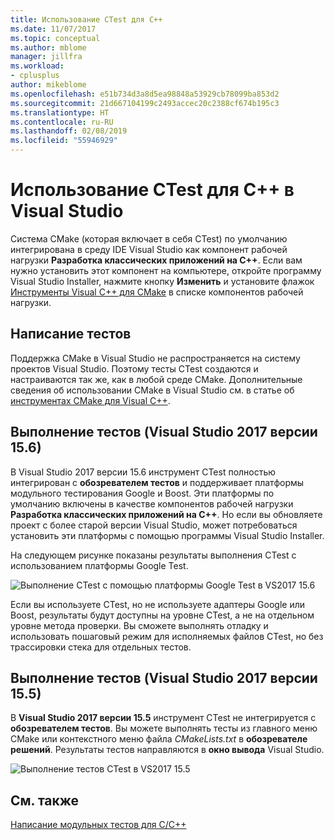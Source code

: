 ```yaml
---
title: Использование CTest для C++
ms.date: 11/07/2017
ms.topic: conceptual
ms.author: mblome
manager: jillfra
ms.workload:
- cplusplus
author: mikeblome
ms.openlocfilehash: e51b734d3a8d5ea98848a53929cb78099ba853d2
ms.sourcegitcommit: 21d667104199c2493accec20c2388cf674b195c3
ms.translationtype: HT
ms.contentlocale: ru-RU
ms.lasthandoff: 02/08/2019
ms.locfileid: "55946929"
---
```

# <a name="how-to-use-ctest-for-c-in-visual-studio"></a>Использование CTest для C++ в Visual Studio

Система CMake (которая включает в себя CTest) по умолчанию интегрирована в среду IDE Visual Studio как компонент рабочей нагрузки **Разработка классических приложений на C++**. Если вам нужно установить этот компонент на компьютере, откройте программу Visual Studio Installer, нажмите кнопку **Изменить** и установите флажок [Инструменты Visual C++ для CMake](/cpp/ide/cmake-tools-for-visual-cpp) в списке компонентов рабочей нагрузки.

## <a name="to-write-tests"></a>Написание тестов

Поддержка CMake в Visual Studio не распространяется на систему проектов Visual Studio. Поэтому тесты CTest создаются и настраиваются так же, как в любой среде CMake. Дополнительные сведения об использовании CMake в Visual Studio см. в статье об [инструментах CMake для Visual C++](/cpp/ide/cmake-tools-for-visual-cpp).

## <a name="to-run-tests-visual-studio-2017-version-156"></a>Выполнение тестов (Visual Studio 2017 версии 15.6)

В Visual Studio 2017 версии 15.6 инструмент CTest полностью интегрирован с **обозревателем тестов** и поддерживает платформы модульного тестирования Google и Boost. Эти платформы по умолчанию включены в качестве компонентов рабочей нагрузки **Разработка классических приложений на C++**. Но если вы обновляете проект с более старой версии Visual Studio, может потребоваться установить эти платформы с помощью программы Visual Studio Installer.

На следующем рисунке показаны результаты выполнения CTest с использованием платформы Google Test.

![Выполнение CTest с помощью платформы Google Test в VS2017 15.6](media/ctest-test-explorer.png)

Если вы используете CTest, но не используете адаптеры Google или Boost, результаты будут доступны на уровне CTest, а не на отдельном уровне метода проверки. Вы сможете выполнять отладку и использовать пошаговый режим для исполняемых файлов CTest, но без трассировки стека для отдельных тестов.

## <a name="to-run-tests-visual-studio-2017-version-155"></a>Выполнение тестов (Visual Studio 2017 версии 15.5)

В **Visual Studio 2017 версии 15.5** инструмент CTest не интегрируется с **обозревателем тестов**. Вы можете выполнять тесты из главного меню CMake или контекстного меню файла *CMakeLists.txt* в **обозревателе решений**. Результаты тестов направляются в **окно вывода** Visual Studio.

![Выполнение тестов CTest в VS2017 15.5](media/cpp-cmake-run-tests.png)

## <a name="see-also"></a>См. также

[Написание модульных тестов для C/C++](writing-unit-tests-for-c-cpp.md)